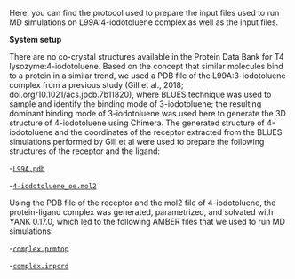 Here, you can find the protocol used to prepare the input files used to run MD simulations on L99A:4-iodotoluene complex as well as the input files.

**System setup**

There are no co-crystal structures available in the Protein Data Bank for T4 lysozyme:4-iodotoluene. Based on the concept that similar molecules bind to a protein in a similar trend, we used a PDB file of the L99A:3-iodotoluene complex from a previous study (Gill et al., 2018; doi.org/10.1021/acs.jpcb.7b11820), where BLUES technique was used to sample and identify the binding mode of 3-iodotoluene; the resulting dominant binding mode of 3-iodotoluene was used here to generate the 3D structure of 4-iodotoluene using Chimera. The generated structure of 4-iodotoluene and the coordinates of the receptor extracted from the BLUES simulations performed by Gill et al were used to prepare the following structures of the receptor and the ligand:

-[`L99A.pdb`](L99A.pdb)

-[`4-iodotoluene_oe.mol2`](4-iodotoluene_oe.mol2)

Using the PDB file of the receptor and the mol2 file of 4-iodotoluene, the protein-ligand complex was generated, parametrized, and solvated with YANK 0.17.0, which led to the following AMBER files that we used to run MD simulations:

-[`complex.prmtop`](complex.prmtop)

-[`complex.inpcrd`](complex.inpcrd)
